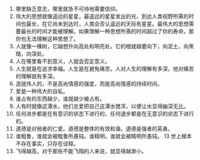 1. 哪里缺乏意志，哪里就急不可待地需要信仰。
2. 伟大的思想就像遥远的星星，最遥远的星星发出的光，到达人类视野所需的时间也最长，在它尚未到达时，人类会否认遥远的天际有星星。最伟大的思想需要最长的时间才能被理解。如果理解一种思想所需的时间超过了你的寿命，那你也无法理解这种思想了。
3. 人就像一棵树，它越想升向高处和明亮处，它的根就越要向下，向泥土，向黑暗，向深处。
4. 人在哪里看不到意义，人就会否定意义。
5. 人生就是在追求幸福。人生是在避免痛苦。人对人生的理解有多深，他对痛苦的理解就有多深。
6. 造就伟人的，不是高尚情感的强度，而是高尚情感的持续时间。
7. 爱是一种伟大的自私。
8. 谁占有的东西越少，谁就越少被占有。
9. 人有时就像这潭水，他们总爱把自己这潭水搅浑，以便让水显得幽深无比。
10. 任何进步都是在有意识的状态下进行的，任何退步都是在无意识的状态下进行的。
11. 道德是对弱者的仁爱。道德是整体的有效和谐。道德是强者的英勇。
12. 谁粗鲁，谁就会被粗鲁所愚钝。谁精明，谁就会被精明所愚钝。
13 世上根本不存在事实，只存在诠释。
14. 飞得越高，对于那些不能飞翔的人来说，就显得越渺小。
